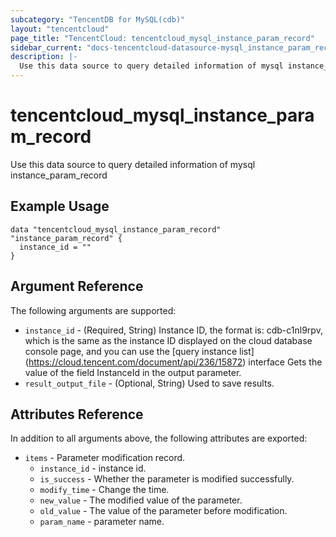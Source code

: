```yaml
---
subcategory: "TencentDB for MySQL(cdb)"
layout: "tencentcloud"
page_title: "TencentCloud: tencentcloud_mysql_instance_param_record"
sidebar_current: "docs-tencentcloud-datasource-mysql_instance_param_record"
description: |-
  Use this data source to query detailed information of mysql instance_param_record
---
```


# tencentcloud_mysql_instance_param_record

Use this data source to query detailed information of mysql instance_param_record

## Example Usage

```hcl
data "tencentcloud_mysql_instance_param_record" "instance_param_record" {
  instance_id = ""
}
```

## Argument Reference

The following arguments are supported:

* `instance_id` - (Required, String) Instance ID, the format is: cdb-c1nl9rpv, which is the same as the instance ID displayed on the cloud database console page, and you can use the [query instance list] (https://cloud.tencent.com/document/api/236/15872) interface Gets the value of the field InstanceId in the output parameter.
* `result_output_file` - (Optional, String) Used to save results.

## Attributes Reference

In addition to all arguments above, the following attributes are exported:

* `items` - Parameter modification record.
  * `instance_id` - instance id.
  * `is_success` - Whether the parameter is modified successfully.
  * `modify_time` - Change the time.
  * `new_value` - The modified value of the parameter.
  * `old_value` - The value of the parameter before modification.
  * `param_name` - parameter name.



